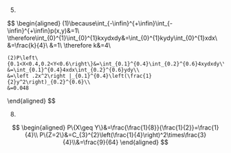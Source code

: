 5.
$$
\begin{aligned}
    (1)\because\int_{-\infin}^{+\infin}\int_{-\infin}^{+\infin}p(x,y)&=1\\
    \therefore\int_{0}^{1}\int_{0}^{1}kxydxdy&=\int_{0}^{1}kydy\int_{0}^{1}xdx\\
    &=\frac{k}{4}\\
    &=1\\
    \therefore k&=4\\

    (2)P\left\{0.1<X<0.4,0.2<Y<0.6\right\}&=\int_{0.1}^{0.4}\int_{0.2}^{0.6}4xydxdy\\
    &=\int_{0.1}^{0.4}4xdx\int_{0.2}^{0.6}ydy\\
    &=\left .2x^2\right |_{0.1}^{0.4}\left(\frac{1}{2}y^2\right)_{0.2}^{0.6}\\
    &=0.048
\end{aligned}
$$

8.
$$
\begin{aligned}
    P\{X\geq Y\}&=\frac{\frac{1}{8}}{\frac{1}{2}}=\frac{1}{4}\\
    P\{Z=2\}&=C_{3}^{2}\left(\frac{1}{4}\right)^2\times\frac{3}{4}\\&=\frac{9}{64}
\end{aligned}
$$